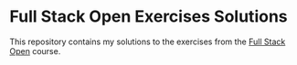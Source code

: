 <!--
  Title: Full Stack Open Solution 2024
  Description: My Submission Of full stack open Exercices 2024 
  Author: lokmanzeddoun
  -->


# Full Stack Open Exercises Solutions

This repository contains my solutions to the exercises from the [Full Stack Open](https://fullstackopen.com/en/) course.


